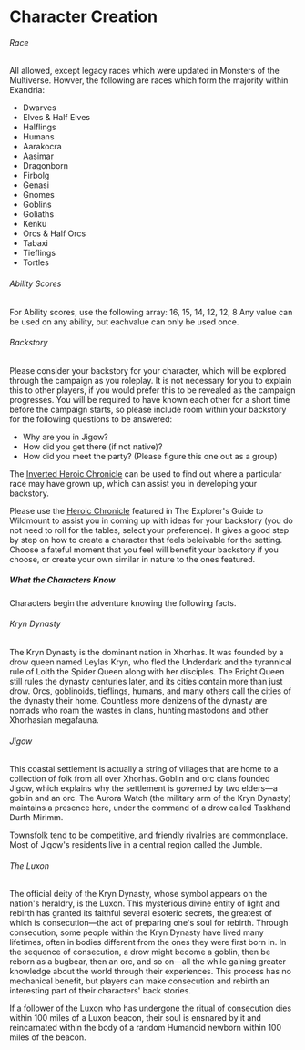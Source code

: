 # Character Creation
###### Race
All allowed, except legacy races which were updated in Monsters of the Multiverse.
Howver, the following are races which form the majority within Exandria:
- Dwarves
- Elves & Half Elves
- Halflings
- Humans
- Aarakocra
- Aasimar
- Dragonborn
- Firbolg
- Genasi
- Gnomes
- Goblins
- Goliaths
- Kenku
- Orcs & Half Orcs
- Tabaxi
- Tieflings
- Tortles

###### Ability Scores
For Ability scores, use the following array:
16, 15, 14, 12, 12, 8
Any value can be used on any ability, but eachvalue can only be used once.

###### Backstory
Please consider your backstory for your character, which will be explored through the campaign as you roleplay. It is not necessary for you to explain this to other players, if you would prefer this to be revealed as the campaign progresses.
You will be required to have known each other for a short time before the campaign starts, so please include room within your backstory for the following questions to be answered:
- Why are you in Jigow?
- How did you get there (if not native)?
- How did you meet the party? (Please figure this one out as a group)

The [Inverted Heroic Chronicle](https://docs.google.com/document/d/e/2PACX-1vR2djBuKmG3rx1PzGn6md34LXQhuqDfUOUoUHWxG64ZFK8s1SPE-DR0qzVjoFqGXXlg3bK5x8B9xkdX/pub) can be used to find out where a particular race may have grown up, which can assist you in developing your backstory.

Please use the [Heroic Chronicle](https://5e.tools/book.html#egw,5,heroic%20chronicle) featured in The Explorer's Guide to Wildmount to assist you in coming up with ideas for your backstory (you do not need to roll for the tables, select your preference). It gives a good step by step on how to create a character that feels beleivable for the setting. Choose a fateful moment that you feel will benefit your backstory if you choose, or create your own similar in nature to the ones featured.

##### What the Characters Know

Characters begin the adventure knowing the following facts.

###### Kryn Dynasty
The Kryn Dynasty is the dominant nation in Xhorhas. It was founded by a drow queen named Leylas Kryn, who fled the Underdark and the tyrannical rule of Lolth the Spider Queen along with her disciples. The Bright Queen still rules the dynasty centuries later, and its cities contain more than just drow. Orcs, goblinoids, tieflings, humans, and many others call the cities of the dynasty their home. Countless more denizens of the dynasty are nomads who roam the wastes in clans, hunting mastodons and other Xhorhasian megafauna.

###### Jigow
This coastal settlement is actually a string of villages that are home to a collection of folk from all over Xhorhas. Goblin and orc clans founded Jigow, which explains why the settlement is governed by two elders—a goblin and an orc. The Aurora Watch (the military arm of the Kryn Dynasty) maintains a presence here, under the command of a drow called Taskhand Durth Mirimm.

Townsfolk tend to be competitive, and friendly rivalries are commonplace. Most of Jigow's residents live in a central region called the Jumble.

###### The Luxon
The official deity of the Kryn Dynasty, whose symbol appears on the nation's heraldry, is the Luxon. This mysterious divine entity of light and rebirth has granted its faithful several esoteric secrets, the greatest of which is consecution—the act of preparing one's soul for rebirth. Through consecution, some people within the Kryn Dynasty have lived many lifetimes, often in bodies different from the ones they were first born in. In the sequence of consecution, a drow might become a goblin, then be reborn as a bugbear, then an orc, and so on—all the while gaining greater knowledge about the world through their experiences. This process has no mechanical benefit, but players can make consecution and rebirth an interesting part of their characters' back stories.

If a follower of the Luxon who has undergone the ritual of consecution dies within 100 miles of a Luxon beacon, their soul is ensnared by it and reincarnated within the body of a random Humanoid newborn within 100 miles of the beacon.
